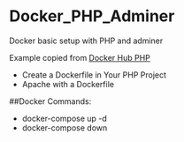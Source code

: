 # Docker_PHP_Adminer
Docker basic setup with PHP and adminer

Example copied from [Docker Hub PHP](https://hub.docker.com/_/php) 

- Create a Dockerfile in Your PHP Project
- Apache with a Dockerfile


##Docker Commands:
- docker-compose up -d
- docker-compose down



